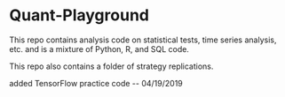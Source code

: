 # Quant-Playground

This repo contains analysis code on statistical tests, time series analysis, etc. and is a mixture of Python, R, and SQL code.

This repo also contains a folder of strategy replications.

added TensorFlow practice code -- 04/19/2019


